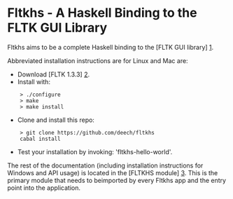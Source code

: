 Fltkhs - A Haskell Binding to the FLTK GUI Library
=============================================

Fltkhs aims to be a complete Haskell binding to the [FLTK GUI library] [1].

Abbreviated installation instructions are for Linux and Mac are:

- Download [FLTK 1.3.3] [2].
- Install with:
```
    > ./configure
    > make
    > make install
```

- Clone and install this repo:
```
    > git clone https://github.com/deech/fltkhs
    cabal install
```

- Test your installation by invoking: 'fltkhs-hello-world'.

The rest of the documentation (including installation instructions for Windows and API usage) is located in the [FLTKHS module] [3]. This is the primary module that needs to beimported by every Fltkhs app and the entry point into the application.


  [1]: http://www.fltk.org/index.php      "FLTK"
  [2]: http://www.fltk.org/software.php
  [3]: http://hackage.haskell.org/package/fltkhs/docs/Graphics-UI-FLTK-LowLevel-FLTKHS.html
